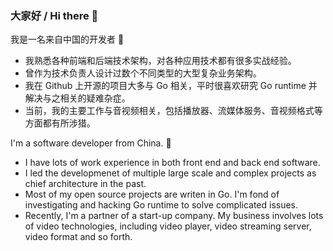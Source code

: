 ### 大家好 / Hi there 👋

我是一名来自中国的开发者 🎉

- 我熟悉各种前端和后端技术架构，对各种应用技术都有很多实战经验。
- 曾作为技术负责人设计过数个不同类型的大型复杂业务架构。
- 我在 Github 上开源的项目大多与 Go 相关，平时很喜欢研究 Go runtime 并解决与之相关的疑难杂症。
- 当前，我的主要工作与音视频相关，包括播放器、流媒体服务、音视频格式等方面都有所涉猎。

I'm a software developer from China. 🎉

- I have lots of work experience in both front end and back end software.
- I led the developmenet of multiple large scale and complex projects as chief architecture in the past.
- Most of my open source projects are writen in Go. I'm fond of investigating and hacking Go runtime to solve complicated issues.
- Recently, I'm a partner of a start-up company. My business involves lots of video technologies, including video player, video streaming server, video format and so forth.
